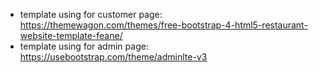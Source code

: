 - template using for customer page: https://themewagon.com/themes/free-bootstrap-4-html5-restaurant-website-template-feane/
- template using for admin page: https://usebootstrap.com/theme/adminlte-v3
